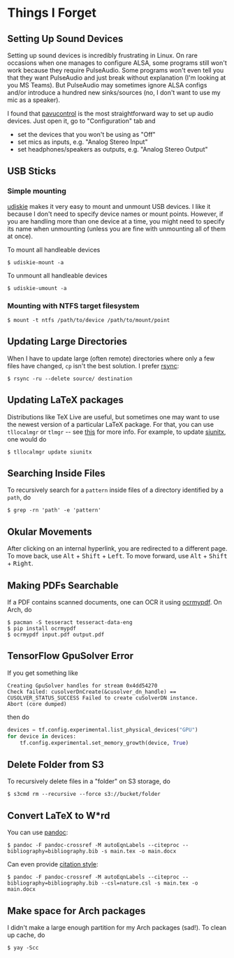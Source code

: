 # Things I Forget

## Setting Up Sound Devices

Setting up sound devices is incredibly frustrating in Linux. On rare occasions when one manages to configure ALSA, some programs still won't work because they require PulseAudio. Some programs won't even tell you that they want PulseAudio and just break without explanation (I'm looking at you MS Teams). But PulseAudio may sometimes ignore ALSA configs and/or introduce a hundred new sinks/sources (no, I don't want to use my mic as a speaker).

I found that [pavucontrol](https://archlinux.org/packages/extra/x86_64/pavucontrol/) is the most straightforward way to set up audio devices. Just open it, go to "Configuration" tab and

* set the devices that you won't be using as "Off"
* set mics as inputs, e.g. "Analog Stereo Input"
* set headphones/speakers as outputs, e.g. "Analog Stereo Output"

## USB Sticks

### Simple mounting

[udiskie](https://archlinux.org/packages/community/any/udiskie/) makes it very easy to mount and unmount USB devices. I like it because I don't need to specify device names or mount points. However, if you are handling more than one device at a time, you might need to specify its name when unmounting (unless you are fine with unmounting all of them at once).

To mount all handleable devices
```console
$ udiskie-mount -a
```

To unmount all handleable devices
```console
$ udiskie-umount -a
```

### Mounting with NTFS target filesystem

```console
$ mount -t ntfs /path/to/device /path/to/mount/point
```

## Updating Large Directories

When I have to update large (often remote) directories where only a few files have changed, `cp` isn't the best solution. I prefer [rsync](https://archlinux.org/packages/extra/x86_64/rsync/):
```console
$ rsync -ru --delete source/ destination
```

## Updating LaTeX packages

Distributions like TeX Live are useful, but sometimes one may want to use the newest version of a particular LaTeX package. For that, you can use `tllocalmgr` or `tlmgr` -- see [this](https://wiki.archlinux.org/title/TeX_Live#tllocalmgr) for more info. For example, to update [siunitx](https://ctan.org/pkg/siunitx), one would do
```console
$ tllocalmgr update siunitx
```

## Searching Inside Files

To recursively search for a `pattern` inside files of a directory identified by a `path`, do
```console
$ grep -rn 'path' -e 'pattern'
```

## Okular Movements

After clicking on an internal hyperlink, you are redirected to a different page. To move back, use <kbd>Alt</kbd> + <kbd>Shift</kbd> + <kbd>Left</kbd>. To move forward, use <kbd>Alt</kbd> + <kbd>Shift</kbd> + <kbd>Right</kbd>.

## Making PDFs Searchable

If a PDF contains scanned documents, one can OCR it using [ocrmypdf](https://pypi.org/project/ocrmypdf/). On Arch, do
```console
$ pacman -S tesseract tesseract-data-eng
$ pip install ocrmypdf
$ ocrmypdf input.pdf output.pdf
```

## TensorFlow GpuSolver Error

If you get something like
```text
Creating GpuSolver handles for stream 0x4dd54270
Check failed: cusolverDnCreate(&cusolver_dn_handle) == CUSOLVER_STATUS_SUCCESS Failed to create cuSolverDN instance.
Abort (core dumped)
```
then do
```python
devices = tf.config.experimental.list_physical_devices("GPU")
for device in devices:
    tf.config.experimental.set_memory_growth(device, True)
```

## Delete Folder from S3

To recursively delete files in a "folder" on S3 storage, do
```console
$ s3cmd rm --recursive --force s3://bucket/folder
```

## Convert LaTeX to W*rd

You can use [pandoc](https://pandoc.org):
```console
$ pandoc -F pandoc-crossref -M autoEqnLabels --citeproc --bibliography=bibliography.bib -s main.tex -o main.docx
```

Can even provide [citation style](https://github.com/citation-style-language/styles):
```console
$ pandoc -F pandoc-crossref -M autoEqnLabels --citeproc --bibliography=bibliography.bib --csl=nature.csl -s main.tex -o main.docx
```

## Make space for Arch packages

I didn't make a large enough partition for my Arch packages (sad!). To clean up cache, do
```console
$ yay -Scc
```

